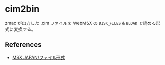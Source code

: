 # cim2bin

zmac が出力した .cim ファイルを
WebMSX の `DISK_FILES` & `BLOAD` で読める形式に変換する。

## References

* [MSX JAPAN/ファイル形式](https://msxjpn.jimdofree.com/%E3%83%95%E3%82%A1%E3%82%A4%E3%83%AB%E5%BD%A2%E5%BC%8F/)
